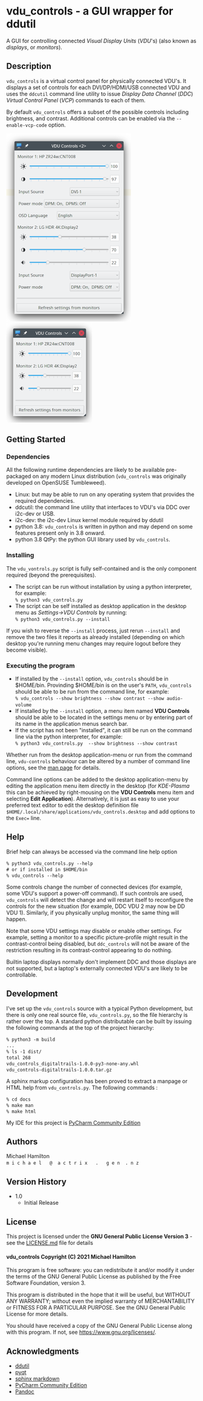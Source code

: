 # vdu_controls - a GUI wrapper for ddutil

A GUI for controlling connected *Visual Display Units* (*VDU*'s) (also known as *displays*, or *monitors*).

## Description

``vdu_controls`` is a virtual control panel for physically connected VDU's.  It displays a set of controls for
each  DVI/DP/HDMI/USB connected VDU and uses the ``ddcutil`` command line utility to issue *Display Data Channel*
(*DDC*) *Virtual Control Panel*  (*VCP*) commands to each of them.

By default ``vdu_controls`` offers a subset of the possible controls including brightness, and contrast.  Additional 
controls can be enabled via the ``--enable-vcp-code`` option.

![Default](screen-shots/Screenshot_Large-330.png)  ![Custom](screen-shots/Screenshot_Small-227.png) 

## Getting Started

### Dependencies

All the following runtime dependencies are likely to be available pre-packaged on any modern Linux distribution 
(``vdu_controls`` was originally developed on OpenSUSE Tumbleweed).

* Linux: but may be able to run on any operating system that provides the required dependencies.
* ddcutil: the command line utility that interfaces to VDU's via DDC over i2c-dev or USB.
* i2c-dev: the i2c-dev Linux kernel module required by ddutil
* python 3.8: ``vdu_controls`` is written in python and may depend on some features present only in 3.8 onward.
* python 3.8 QtPy: the python GUI library used by ``vdu_controls``.

### Installing

The ``vdu_vontrols.py`` script is fully self-contained and is the only component required (beyond the prerequisites).

* The script can be run without installation by using a python interpreter, for example:\
  ``% python3 vdu_controls.py`` 
* The script can be self installed as desktop application in the desktop menu as *Settings->VDU Controls* by running:\
  ``% python3 vdu_controls.py --install``

If you wish to reverse the ``--install`` process, just rerun ``--install`` and remove the two files it reports
as already installed (depending on which desktop you're running menu changes may require logout before they become
visible).

### Executing the program

* If installed  by the ``--install`` option, ``vdu_controls`` should be in $HOME/bin. Provinding $HOME/bin is on the
  user's ``PATH``, ``vdu_controls`` should be able to be run from the command line, for example:\
  ``% vdu_controls --show brightness --show contrast --show audio-volume``
* If installed  by the ``--install`` option, a menu item named **VDU Controls** should be able to be located in 
the settings menu or by entering part of its name in the application menus search bar.
* If the script has not been "installed", it can still be run on the command line via the python interpreter, 
  for example:\
  ``% python3 vdu_controls.py  --show brightness --show contrast``
  

Whether run from the desktop application-menu or run from the command line, ``vdu-controls`` behaviour can be altered
by a number of command line options, see the [man page](docs/_build/man/vdu_controls.1.html) for details.

Command line options can be added to the desktop application-menu by editing the application menu item
directly in the desktop (for *KDE-Plasma* this can be achieved by right-mousing on the **VDU Controls** menu 
item and selecting **Edit Application**).  Alternatively, it is just as easy to use your preferred text editor to
edit the desktop definition file ``$HOME/.local/share/applications/vdu_controls.desktop`` and add options to
the ``Exec=`` line.

## Help

Brief help can always be accessed via the command line help option
```
% python3 vdu_controls.py --help
# or if installed in $HOME/bin
% vdu_controls --help
```
Some controls change the number of connected devices (for example, some VDU's support a power-off command). If
such controls are used, ``vdu_controls`` will detect the change and will restart itself to reconfigure the controls
for the new situation (for example, DDC VDU 2 may now be DD VDU 1).  Similarly, if you physically unplug monitor, the
same thing will happen.

Note that some VDU settings may disable or enable other settings. For example, setting a monitor to a specific
picture-profile might result in the contrast-control being disabled, but ``ddc_controls`` will not be aware of
the restriction resulting in its contrast-control appearing to do nothing.

Builtin laptop displays normally don't implement DDC and those displays are not supported, but a laptop's
externally connected VDU's are likely to be controllable.

## Development

I've set up the ``vdu_controls`` source with a typical Python development, but there is only one real source
file, ``vdu_controls.py``, so the file hierarchy is rather over the top.  A standard python distributable 
can be built by issuing the following commands at the top of the project hierarchy:
```
% python3 -m build
...
% ls -1 dist/
total 268
vdu_controls_digitaltrails-1.0.0-py3-none-any.whl
vdu_controls-digitaltrails-1.0.0.tar.gz
```

A sphinx markup configuration has been proved to extract a manpage or HTML help from ``vdu_controls.py``. The following 
commands :
```
% cd docs
% make man
% make html
```

My IDE for this project is [PyCharm Community Edition](https://www.jetbrains.com/pycharm/)

## Authors

Michael Hamilton\
``m i c h a e l   @  a c t r i x   .   g e n  . n z``


## Version History

* 1.0
    * Initial Release

## License

This project is licensed under the **GNU General Public License Version 3** - see the [LICENSE.md](LICENSE.md) file for details

#### vdu_controls Copyright (C) 2021 Michael Hamilton

This program is free software: you can redistribute it and/or modify it
under the terms of the GNU General Public License as published by the
Free Software Foundation, version 3.

This program is distributed in the hope that it will be useful, but
WITHOUT ANY WARRANTY; without even the implied warranty of MERCHANTABILITY
or FITNESS FOR A PARTICULAR PURPOSE. See the GNU General Public License for
more details.

You should have received a copy of the GNU General Public License along
with this program. If not, see <https://www.gnu.org/licenses/>.

## Acknowledgments

* [ddutil](https://www.ddcutil.com)
* [pyqt](https://riverbankcomputing.com/software/pyqt/)
* [sphinx markdown](https://www.sphinx-doc.org/en/master/index.html)
* [PyCharm Community Edition](https://www.jetbrains.com/pycharm/)
* [Pandoc](https://pandoc.org/)